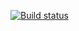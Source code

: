 [![Build status](https://ci.appveyor.com/api/projects/status/mpdt1qm4ouhbo1rn?svg=true)](https://ci.appveyor.com/project/DanirHW/test-ci)
